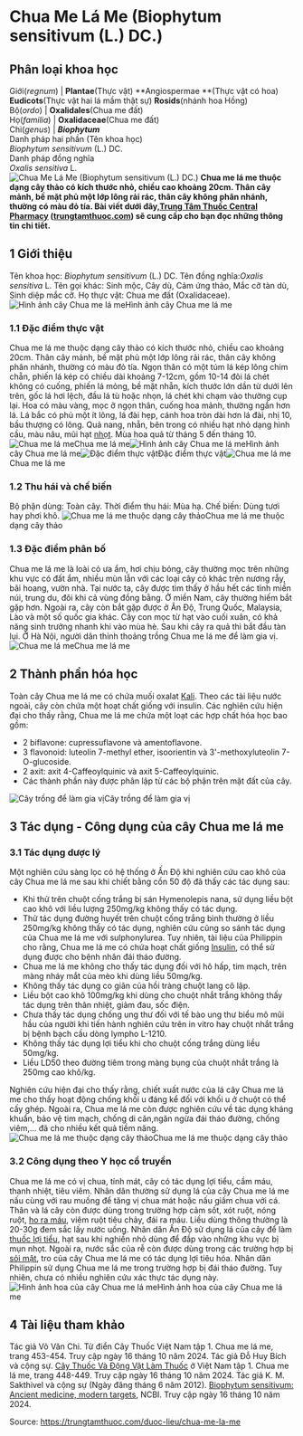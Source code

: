 # Chua Me Lá Me (Biophytum sensitivum (L.) DC.)

Phân loại khoa học  
---  
Giới(_regnum_) |  **Plantae**(Thực vật) **Angiospermae **(Thực vật có hoa) **Eudicots**(Thực vật hai lá mầm thật sự) **Rosids**(nhánh hoa Hồng)  
Bộ(_ordo_) | **Oxalidales**(Chua me đất)  
Họ(_familia_) | **Oxalidaceae**(Chua me đất)  
Chi(_genus_) | **_Biophytum_**  
Danh pháp hai phần (Tên khoa học)  
_Biophytum sensitivum_ (L.) DC.  
Danh pháp đồng nghĩa  
_Oxalis sensitiva_ L.  
![Chua Me Lá Me \(Biophytum sensitivum \(L.\) DC.\)](https://trungtamthuoc.com/images/others/chua-me-la-me-0483.jpg)
**Chua me lá me thuộc dạng cây thảo có kích thước nhỏ, chiều cao khoảng 20cm. Thân cây mảnh, bề mặt phủ một lớp lông rải rác, thân cây không phân nhánh, thường có màu đỏ tía. Bài viết dưới đây,[Trung Tâm Thuốc Central Pharmacy](https://trungtamthuoc.com/ "Trung Tâm Thuốc Central Pharmacy") ([trungtamthuoc.com](https://trungtamthuoc.com/ "trungtamthuoc.com")) sẽ cung cấp cho bạn đọc những thông tin chi tiết.**
##  1 Giới thiệu
Tên khoa học: _Biophytum sensitivum_ (L.) DC.
Tên đồng nghĩa:_Oxalis sensitiva_ L.
Tên gọi khác: Sinh mộc, Cây dù, Cảm ứng thảo, Mắc cỡ tàn dù, Sinh diệp mắc cỡ.
Họ thực vật: Chua me đất (Oxalidaceae).
![Hình ảnh cây Chua me lá me](https://trungtamthuoc.com/images/item/chua-me-la-me-0.jpg)Hình ảnh cây Chua me lá me
### 1.1 Đặc điểm thực vật
Chua me lá me thuộc dạng cây thảo có kích thước nhỏ, chiều cao khoảng 20cm. Thân cây mảnh, bề mặt phủ một lớp lông rải rác, thân cây không phân nhánh, thường có màu đỏ tía. Ngọn thân có một túm lá kép lông chim chẵn, phiến lá kép có chiều dài khoảng 7-12cm, gồm 10-14 đôi lá chét không có cuống, phiến lá mỏng, bề mặt nhẵn, kích thước lớn dần từ dưới lên trên, gốc lá hơi lệch, đầu lá tù hoặc nhọn, lá chét khi chạm vào thường cụp lại.
Hoa có màu vàng, mọc ở ngọn thân, cuống hoa mảnh, thường ngắn hơn lá. Lá bắc có phủ một ít lông, lá đài hẹp, cánh hoa tròn dài hơn lá đài, nhị 10, bầu thượng có lông.
Quả nang, nhẵn, bên trong có nhiều hạt nhỏ dạng hình cầu, màu nâu, mũi hạt [nhọt](https://trungtamthuoc.com/bai-viet/nhot "nhọt").
Mùa hoa quả từ tháng 5 đến tháng 10.
![Chua me lá me](https://trungtamthuoc.com/images/item/chua-me-la-me-8.jpg)Chua me lá me![Hình ảnh cây Chua me lá me](https://trungtamthuoc.com/images/item/chua-me-la-me-9.jpg)Hình ảnh cây Chua me lá me![Đặc điểm thực vật](https://trungtamthuoc.com/images/item/chua-me-la-me-7.jpg)Đặc điểm thực vật![Chua me lá me](https://trungtamthuoc.com/images/item/chua-me-la-me-1.jpg)Chua me lá me
### 1.2 Thu hái và chế biến
Bộ phận dùng: Toàn cây.
Thời điểm thu hái: Mùa hạ.
Chế biến: Dùng tươi hay phơi khô.
![Chua me lá me thuộc dạng cây thảo](https://trungtamthuoc.com/images/item/chua-me-la-me-2.jpg)Chua me lá me thuộc dạng cây thảo
### 1.3 Đặc điểm phân bố
Chua me lá me là loài cỏ ưa ẩm, hơi chịu bóng, cây thường mọc trên những khu vực có đất ẩm, nhiều mùn lẫn với các loại cây cỏ khác trên nương rẫy, bãi hoang, vườn nhà.
Tại nước ta, cây được tìm thấy ở hầu hết các tỉnh miền núi, trung du, đôi khi cả vùng đồng bằng. Ở miền Nam, cây thường hiếm bắt gặp hơn. Ngoài ra, cây còn bắt gặp được ở Ân Độ, Trung Quốc, Malaysia, Lào và một số quốc gia khác.
Cây con mọc từ hạt vào cuối xuân, có khả năng sinh trưởng nhanh khi vào mùa hè. Sau khi cây ra quả thì bắt đầu tàn lụi.
Ở Hà Nội, người dân thỉnh thoảng trồng Chua me lá me để làm gia vị.
![Chua me lá me](https://trungtamthuoc.com/images/item/chua-me-la-me-3.jpg)Chua me lá me
##  2 Thành phần hóa học
Toàn cây Chua me lá me có chứa muối oxalat [Kali](https://trungtamthuoc.com/hoat-chat/kali "Kali").
Theo các tài liệu nước ngoài, cây còn chứa một hoạt chất giống với insulin.
Các nghiên cứu hiện đại cho thấy rằng, Chua me lá me chứa một loạt các hợp chất hóa học bao gồm:
  * 2 biflavone: cupressuflavone và amentoflavone.
  * 3 flavonoid: luteolin 7-methyl ether, isoorientin và 3'-methoxyluteolin 7-O-glucoside.
  * 2 axit: axit 4-Caffeoylquinic và axit 5-Caffeoylquinic.
  * Các thành phần này được phân lập từ các bộ phận trên mặt đất của cây.

![Cây trồng để làm gia vị](https://trungtamthuoc.com/images/item/chua-me-la-me-4.jpg)Cây trồng để làm gia vị
##  3 Tác dụng - Công dụng của cây Chua me lá me
### 3.1 Tác dụng dược lý
Một nghiên cứu sàng lọc có hệ thống ở Ấn Độ khi nghiên cứu cao khô của cây Chua me lá me sau khi chiết bằng cồn 50 độ đã thấy các tác dụng sau:
  * Khi thử trên chuột cống trắng bị sán Hymenolepis nana, sử dụng liều bột cao khô với liều lượng 250mg/kg không thấy có tác dụng.
  * Thử tác dụng đường huyết trên chuột cống trắng bình thường ở liều 250mg/kg không thấy có tác dụng, nghiên cứu cũng so sánh tác dụng của Chua me lá me với sulphonylurea. Tuy nhiên, tài liệu của Philippin cho rằng, Chua me lá me có chứa hoạt chất giống [Insulin](https://trungtamthuoc.com/hoat-chat/insulin "Insulin"), có thể sử dụng được cho bệnh nhân đái tháo đường.
  * Chua me lá me không cho thấy tác dụng đối với hô hấp, tim mạch, trên màng nháy mắt của mèo khi dùng liều 50mg/kg.
  * Không thấy tác dụng co giãn của hồi tràng chuột lang cô lập.
  * Liều bột cao khô 100mg/kg khi dùng cho chuột nhắt trắng không thấy tác dụng trên thân nhiệt, giảm đau, sốc điện.
  * Chưa thấy tác dụng chống ung thư đối với tế bào ung thư biểu mô mũi hầu của người khi tiến hành nghiên cứu trên in vitro hay chuột nhắt trắng bị bệnh bạch cầu dòng lympho L-1210.
  * Không thấy tác dụng lợi tiểu khi cho chuột cống trắng dùng liều 50mg/kg.
  * Liều LD50 theo đường tiêm trong màng bụng của chuột nhắt trắng là 250mg cao khô/kg.


Nghiên cứu hiện đại cho thấy rằng, chiết xuất nước của lá cây Chua me lá me cho thấy hoạt động chống khối u đáng kể đối với khối u ở chuột có thể cấy ghép. Ngoài ra, Chua me lá me còn được nghiên cứu về tác dụng kháng khuẩn, bảo vệ tim mạch, chống di căn,ngăn ngừa đái tháo đường, chống viêm,... đã cho nhiều kết quả tiềm năng.
![Chua me lá me thuộc dạng cây thảo](https://trungtamthuoc.com/images/item/chua-me-la-me-5.jpg)Chua me lá me thuộc dạng cây thảo
### 3.2 Công dụng theo Y học cổ truyền
Chua me lá me có vị chua, tính mát, cây có tác dụng lợi tiểu, cầm máu, thanh nhiệt, tiêu viêm.
Nhân dân thường sử dụng lá của cây Chua me lá me nấu cùng với rau muống để tăng vị chua mát hoặc nấu giấm chua với cá.
Thân và lá cây còn được dùng trong trường hợp cảm sốt, xót ruột, nóng ruột, [ho ra máu](https://trungtamthuoc.com/bai-viet/ho-ra-mau "ho ra máu"), viêm ruột tiêu chảy, đái ra máu. Liều dùng thông thường là 20-30g đem sắc lấy nước uống.
Nhân dân Ấn Độ sử dụng lá của cây để làm [thuốc lợi tiểu](https://trungtamthuoc.com/bai-viet/duoc-ly-thuoc-loi-tieu-dai-cuong-va-cac-thuoc-cu-the "thuốc lợi tiểu"), hạt sau khi nghiền nhỏ dùng để đắp vào những khu vực bị mụn nhọt. Ngoài ra, nước sắc của rễ còn được dùng trong các trường hợp bị [sỏi mật](https://trungtamthuoc.com/bai-viet/nguyen-nhan-trieu-chung-cach-dieu-tri-va-phong-ngua-benh-soi-mat "sỏi mật"), tro của cây Chua me lá me có tác dụng lợi tiêu hóa.
Nhân dân Philippin sử dụng Chua me lá me trong trường hợp bị đái tháo đường. Tuy nhiên, chưa có nhiều nghiên cứu xác thực tác dụng này.
![Hình ảnh hoa của cây Chua me lá me](https://trungtamthuoc.com/images/item/chua-me-la-me-6.jpg)Hình ảnh hoa của cây Chua me lá me
##  4 Tài liệu tham khảo
Tác giả Võ Văn Chi. Từ điển Cây Thuốc Việt Nam tập 1. Chua me lá me, trang 453-454. Truy cập ngày 16 tháng 10 năm 2024.
Tác giả Đỗ Huy Bích và cộng sự. [Cây Thuốc Và Động Vật Làm Thuốc](https://trungtamthuoc.com/bai-viet/doc-online-va-tai-mien-phi-pdf-sach-cay-thuoc-va-dong-vat-lam-thuoc-o-viet-nam "Cây Thuốc Và Động Vật Làm Thuốc") ở Việt Nam tập 1. Chua me lá me, trang 448-449. Truy cập ngày 16 tháng 10 năm 2024.
Tác giả K. M. Sakthivel và cộng sự (Ngày đăng tháng 6 năm 2012). [Biophytum sensitivum: Ancient medicine, modern targets](https://www.ncbi.nlm.nih.gov/pmc/articles/PMC3401679/), NCBI. Truy cập ngày 16 tháng 10 năm 2024.


Source: https://trungtamthuoc.com/duoc-lieu/chua-me-la-me